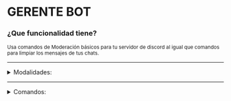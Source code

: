 # GERENTE BOT

### ¿Que funcionalidad tiene?

<sup> 
  Usa comandos de Moderación básicos para tu servidor de discord al igual que comandos para limpiar los mensajes de tus chats.
  
</sup>

---

<details><summary> Modalidades: </summary>

<p>
  
> - [ ] Bienvenidas.
>
> - [ ] Despedidas.
>
> - [x] ~~Moderación.~~
>
> - [ ] Sugerencias.
>
> - [ ] Sorteos.
>
> - [ ] Webhooks.
>
> - [ ] Músicas.

</p>

</details>

---

<details><summary> Comandos: </summary>

<p>

---
  
> + `/Kick`
>
> **Formato:**
>
>  `/Kick:` `@User` `Motivo:(Opcional)`
> 
> **Ejemplo:** 
>
> `/Kick: @Orob1531 "Por mandar spam"`
> 
> **Descripción:**
>
> Expulsa a un usuário del servidor.
  
---
  
> + `/Ban`
>
> **Formato:**
>
>  `/Ban:` `@User` `Motivo:(Opcional)`
>
> **Ejemplo:** 
>
> `/Ban: @Orob1531 "Por mandar spam"`
>
> **Descripción:**
>
> Banea a un usuário del servidor.
  
---

> + `/Unban`
>
> **Formato:**
>
>  `/Unban:` `{Usertag}` `Motivo:(Opcional)`
>
> **Ejemplo:** 
>
> `/Unban: Orob1531#3887`
>
> **Descripción:**
>
> Desbanea a un usuario del servidor.
  
--- 
  
> + `/Clear`
>
> **Formato:**
>
>  `/Clear:` `Valor:(Opcional)`
> 
> **Ejemplo:** 
>
> `/Clear: 12` = Elimina 12 mensajes del chat actual.
> ```
> Nota: Si ejecutado el comando sin valor, este eliminará apenas 5 mensajes.
> ```
> 
> **Descripción:**
>
> Elimina una cantidad específica de mensajes del canal actual.

</p>

</details>
